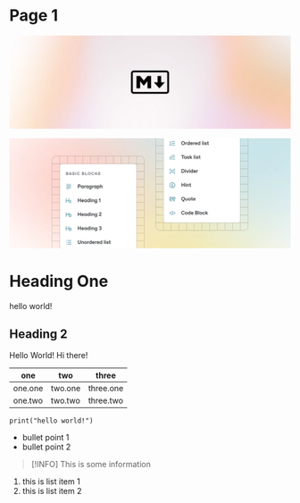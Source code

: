 # Page 1

![markdown.webp](./.gitbook/assets/markdown.webp)

![edito.webp](./.gitbook/assets/edito.webp)

# Heading One

hello world!

## Heading 2
Hello World!
Hi there!

| **one** | **two** | **three** |
| --- | --- | --- |
| one.one | two.one | three.one |
| one.two | two.two | three.two |

```
print("hello world!")
```

- bullet point 1
- bullet point 2

> [!INFO]
> This is some information

1. this is list item 1
2. this is list item 2
